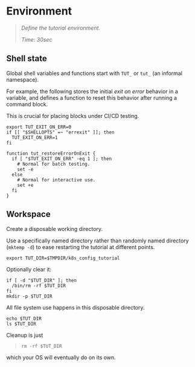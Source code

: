 # Environment

> _Define the tutorial environment._
>
> _Time: 30sec_


## Shell state

Global shell variables and functions
start with `TUT_` or `tut_` (an informal namespace).

For example, the following stores the initial _exit on
error_ behavior in a variable, and defines a function
to reset this behavior after running a command block.

This is crucial for placing blocks under CI/CD testing.

<!-- @exitOnErrStatus @env @test -->
```
export TUT_EXIT_ON_ERR=0
if [[ "$SHELLOPTS" =~ "errexit" ]]; then
  TUT_EXIT_ON_ERR=1
fi

function tut_restoreErrorOnExit {
  if [ "$TUT_EXIT_ON_ERR" -eq 1 ]; then
    # Normal for batch testing.
    set -e
  else
    # Normal for interactive use.
    set +e
  fi
}
```

## Workspace

Create a disposable working directory.

Use a specifically named directory rather than randomly
named directory (`mktemp -d`) to ease restarting
the tutorial at different points.

<!-- @defTmpDir @env @test -->
```
export TUT_DIR=$TMPDIR/k8s_config_tutorial
```

Optionally clear it:

<!-- @resetTmpDir @test -->
```
if [ -d "$TUT_DIR" ]; then
  /bin/rm -rf $TUT_DIR
fi
mkdir -p $TUT_DIR
```

All file system use happens in this disposable
directory.

```
echo $TUT_DIR
ls $TUT_DIR
```

Cleanup is just

> ```
> rm -rf $TUT_DIR
> ```

which your OS will eventually do on its own.
